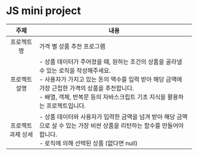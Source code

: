 # JS mini project

|         주제           |           내용                                                                                                                                                                                                                                                             |
| :----------------: | ---------------------------------------------------------------------------------------------------------------------------------------------------------------------------------------------------------------------------------------------------------------------- |
|     프로젝트명     | 가격 별 상품 추천 프로그램                                                                                                                                                                                                                                             |
|   프로젝트 설명    | - 상품 데이터가 주어졌을 때, 원하는 조건의 상품을 골라낼 수 있는 로직을 작성해주세요.<br>- 사용자가 가지고 있는 돈의 액수를 입력 받아 해당 금액에 가장 근접한 가격의 상품을 추천합니다.<br>- 배열, 객체, 반복문 등의 자바스크립트 기초 지식을 활용하는 프로젝트입니다. |
| 프로젝트 과제 상세 | - 상품 데이터와 사용자가 입력한 금액을 넘겨 받아 해당 금액으로 살 수 있는 가장 비싼 상품을 리턴하는 함수를 만들어야 합니다. <br> - 로직에 의해 선택된 상품 (없다면 null)                                                                                               |
